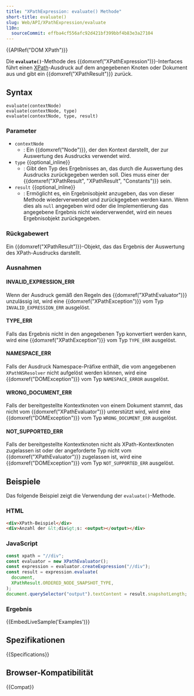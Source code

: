 ```yaml
---
title: "XPathExpression: evaluate() Methode"
short-title: evaluate()
slug: Web/API/XPathExpression/evaluate
l10n:
  sourceCommit: effba4cf556afc92d421bf399bbf4b83e3a27104
---
```


{{APIRef("DOM XPath")}}

Die **`evaluate()`**-Methode des
{{domxref("XPathExpression")}}-Interfaces führt einen [XPath](/de/docs/Web/XPath)-Ausdruck auf dem angegebenen Knoten oder Dokument aus und
gibt ein {{domxref("XPathResult")}} zurück.

## Syntax

```js-nolint
evaluate(contextNode)
evaluate(contextNode, type)
evaluate(contextNode, type, result)
```

### Parameter

- `contextNode`
  - : Ein {{domxref("Node")}}, der den Kontext darstellt, der zur Auswertung des Ausdrucks verwendet wird.
- `type` {{optional_inline}}
  - : Gibt den Typ des Ergebnisses an, das durch die Auswertung des Ausdrucks zurückgegeben werden soll. Dies muss
    einer der {{domxref("XPathResult", "XPathResult", "Constants")}} sein.
- `result` {{optional_inline}}
  - : Ermöglicht es, ein Ergebnisobjekt anzugeben, das von dieser Methode wiederverwendet und zurückgegeben werden kann.
    Wenn dies als `null` angegeben wird oder die Implementierung das
    angegebene Ergebnis nicht wiederverwendet, wird ein neues Ergebnisobjekt zurückgegeben.

### Rückgabewert

Ein {{domxref("XPathResult")}}-Objekt, das das Ergebnis der Auswertung des XPath-Ausdrucks darstellt.

### Ausnahmen

#### INVALID_EXPRESSION_ERR

Wenn der Ausdruck gemäß den Regeln des
{{domxref("XPathEvaluator")}} unzulässig ist, wird eine {{domxref("XPathException")}} vom Typ
`INVALID_EXPRESSION_ERR` ausgelöst.

#### TYPE_ERR

Falls das Ergebnis nicht in den angegebenen Typ konvertiert werden kann, wird eine
{{domxref("XPathException")}} vom Typ `TYPE_ERR` ausgelöst.

#### NAMESPACE_ERR

Falls der Ausdruck Namespace-Präfixe enthält, die vom angegebenen
`XPathNSResolver` nicht aufgelöst werden können, wird eine {{domxref("DOMException")}} vom Typ
`NAMESPACE_ERROR` ausgelöst.

#### WRONG_DOCUMENT_ERR

Falls der bereitgestellte Kontextknoten von einem Dokument stammt, das nicht vom
{{domxref("XPathEvaluator")}} unterstützt wird, wird eine {{domxref("DOMException")}} vom Typ
`WRONG_DOCUMENT_ERR` ausgelöst.

#### NOT_SUPPORTED_ERR

Falls der bereitgestellte Kontextknoten nicht als XPath-Kontextknoten zugelassen ist oder der
angeforderte Typ nicht vom {{domxref("XPathEvaluator")}} zugelassen ist, wird eine
{{domxref("DOMException")}} vom Typ `NOT_SUPPORTED_ERR` ausgelöst.

## Beispiele

Das folgende Beispiel zeigt die Verwendung der `evaluate()`-Methode.

### HTML

```html
<div>XPath-Beispiel</div>
<div>Anzahl der &lt;div&gt;s: <output></output></div>
```

### JavaScript

```js
const xpath = "//div";
const evaluator = new XPathEvaluator();
const expression = evaluator.createExpression("//div");
const result = expression.evaluate(
  document,
  XPathResult.ORDERED_NODE_SNAPSHOT_TYPE,
);
document.querySelector("output").textContent = result.snapshotLength;
```

### Ergebnis

{{EmbedLiveSample('Examples')}}

## Spezifikationen

{{Specifications}}

## Browser-Kompatibilität

{{Compat}}
